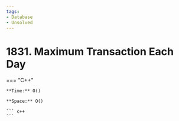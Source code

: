 ```yaml
---
tags:
- Database
- Unsolved
---
```



# 1831. Maximum Transaction Each Day

=== "C++"

    **Time:** O()

    **Space:** O()

    ``` c++
    ```